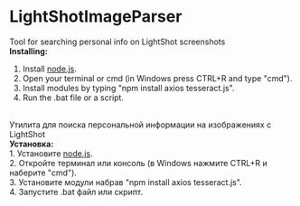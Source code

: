 # LightShotImageParser
 Tool for searching personal info on LightShot screenshots<br>
<b>Installing:</b><br>
<ol>
 <li>Install <a href="https://nodejs.org/en/download/">node.js</a>.</li>
 <li>Open your terminal or cmd (in Windows press CTRL+R and type "cmd").</li>
 <li>Install modules by typing "npm install axios tesseract.js".</li>
 <li>Run the .bat file or a script.</li>
</ol>
<br>
 Утилита для поиска персональной информации на изображениях с LightShot <br>
<b>Установка:</b><br>
1. Установите <a href="https://nodejs.org/en/download/">node.js</a>.<br>
2. Откройте терминал или консоль (в Windows нажмите CTRL+R и наберите "cmd").<br>
3. Установите модули набрав "npm install axios tesseract.js".<br>
4. Запустите .bat файл или скрипт.<br>
